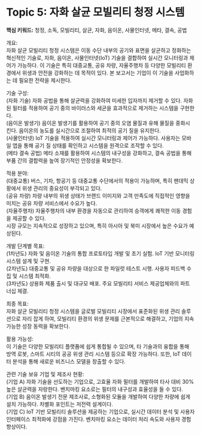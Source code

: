 # Topic 5: 자화 살균 모빌리티 청정 시스템
**핵심 키워드:** 청정, 소독, 모빌리티, 살균, 자화, 음이온, 사물인터넷, 메타, 결속, 공법

개요:  
자화 살균 모빌리티 청정 시스템은 이동 수단 내부의 공기와 표면을 살균하고 정화하는 혁신적인 기술로, 자화, 음이온, 사물인터넷(IoT) 기술을 결합하여 실시간 모니터링과 제어가 가능하다. 이 기술은 특히 대중교통, 공유 차량, 자율주행차 등 다양한 모빌리티 환경에서 위생과 안전을 강화하는 데 목적이 있다. 본 보고서는 기업이 이 기술을 사업화하는 데 필요한 전략을 제시한다.

기술 구성:  
(자화 기술) 자화 공법을 통해 살균력을 강화하여 미세한 입자까지 제거할 수 있다. 자화된 필터를 적용하여 공기 중의 바이러스와 세균을 효과적으로 제거하는 시스템을 구현한다.  
(음이온 발생기) 음이온 발생기를 활용하여 공기 중의 오염 물질과 유해 물질을 중화시킨다. 음이온의 농도를 실시간으로 조절하여 최적의 공기 질을 유지한다.  
(사물인터넷) IoT 기술을 적용하여 실시간 모니터링과 제어가 가능하다. 사용자는 모바일 앱을 통해 공기 질 상태를 확인하고 시스템을 원격으로 조작할 수 있다.  
(메타 결속 공법) 메타 소재를 활용하여 시스템의 내구성을 강화하고, 결속 공법을 통해 부품 간의 결합력을 높여 장기적인 안정성을 확보한다.

적용 분야:  
(대중교통) 버스, 기차, 항공기 등 대중교통 수단에서의 적용이 가능하며, 특히 팬데믹 상황에서 위생 관리의 중요성이 부각되고 있다.  
(공유 차량) 차량 내부의 위생 상태가 브랜드 이미지와 고객 만족도에 직접적인 영향을 미치는 공유 차량 서비스에서 수요가 높다.  
(자율주행차) 자율주행차의 내부 환경을 자동으로 관리하여 승객에게 쾌적한 이동 경험을 제공할 수 있다.  
시장 규모는 지속적으로 성장하고 있으며, 특히 아시아 및 북미 시장에서 높은 수요가 예상된다.

개발 단계별 목표:  
(1차년도) 자화 및 음이온 기술의 통합 프로토타입 개발 및 초기 실험. IoT 기반 모니터링 시스템 설계 및 구현.  
(2차년도) 대중교통 및 공유 차량을 대상으로 한 파일럿 테스트 시행. 사용자 피드백 수집 및 시스템 최적화.  
(3차년도) 상용화 제품 출시 및 대규모 배포. 주요 모빌리티 서비스 제공업체와의 파트너십 체결.

최종 목표:  
자화 살균 모빌리티 청정 시스템을 글로벌 모빌리티 시장에서 표준화된 위생 관리 솔루션으로 자리 잡게 하여, 모빌리티 환경의 위생 문제를 근본적으로 해결하고, 기업의 지속 가능한 성장 동력을 확보한다.

활용 가능성:  
이 기술은 다양한 모빌리티 플랫폼에 쉽게 통합될 수 있으며, 타 기술과의 융합을 통해 방역 로봇, 스마트 시티의 공공 위생 관리 시스템 등으로 확장 가능하다. 또한, IoT 데이터 분석을 통해 새로운 비즈니스 모델을 창출할 수 있다.

관련 기술 보유 기업 및 제조사 현황:  
(기업 A) 자화 기술을 선도하는 기업으로, 고효율 자화 필터를 개발하여 타사 대비 30% 높은 살균력을 자랑한다. 벤치마킹 요소로는 필터의 내구성과 효율성을 들 수 있다.  
(기업 B) 음이온 발생기 전문 제조사로, 소형화된 모듈을 개발하여 다양한 차량에 쉽게 설치 가능하다. 차별화 포인트는 저전력 설계이다.  
(기업 C) IoT 기반 모빌리티 솔루션을 제공하는 기업으로, 실시간 데이터 분석 및 사용자 인터페이스 최적화에 강점을 가진다. 벤치마킹 요소는 데이터 처리 속도와 사용자 경험 향상이다.